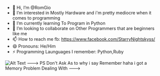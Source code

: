 - 👋 Hi, I’m @RomGio
- 👀 I’m interested in Mostly Hardware and i'm pretty mediocre when it comes to programming
- 🌱 I’m currently learning To Program in Python 
- 💞️ I’m looking to collaborate on Other Programmers that are beginners like me
- 📫 How to reach me fb: https://www.facebook.com/StarryNightskyss/
- 😄 Pronouns: He/Him
- ⚡ Programming Launguages I remember: Python,Ruby


![Alt Text](https://media.giphy.com/media/vFKqnCdLPNOKc/giphy.gif)
--->
PS Don't Ask As to why i say Remember haha i got a Memory Problem Dealing With
--->
